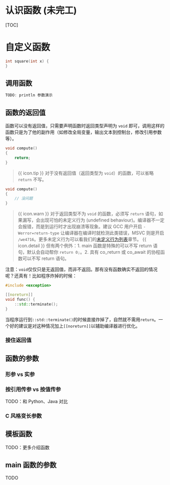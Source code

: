 # 认识函数 (未完工)

[TOC]

# 自定义函数

```cpp
int square(int x) {
}
```

## 调用函数

```cpp
TODO: println 参数演示
```

## 函数的返回值

函数可以没有返回值，只需要声明函数时返回类型声明为 `void` 即可，调用这样的函数只是为了他的副作用（如修改全局变量，输出文本到控制台，修改引用参数等）。

```cpp
void compute()
{
    return;
}
```

> {{ icon.tip }} 对于没有返回值（返回类型为 `void`）的函数，可以省略 `return` 不写。

```cpp
void compute()
{
    // 没问题
}
```

> {{ icon.warn }} 对于返回类型不为 `void` 的函数，必须写 `return` 语句，如果漏写，会出现可怕的未定义行为 (undefined behaviour)。编译器不一定会报错，而是到运行时才出现崩溃等现象。建议 GCC 用户开启 `-Werror=return-type` 让编译器在编译时就检测此类错误，MSVC 则是开启 `/we4716`。更多未定义行为可以看我们的[未定义行为列表](undef.md)章节。
> {{ icon.detail }} 但有两个例外：1. main 函数是特殊的可以不写 return 语句，默认会自动帮你 `return 0;`。2. 具有 co_return 或 co_await 的协程函数可以不写 return 语句。

注意：`void`仅仅只是无返回值，而非不返回。那有没有函数确实不返回的情况呢？还真有！比如程序炸掉的时候：

```cpp
#include <exception>

[[noreturn]]
void func() {
    ::std::terminate();
}
```

当程序运行到`::std::terminate()`的时候直接炸掉了，自然就不需用`return`。一个好的建议是对这种情况加上`[[noreturn]]`以辅助编译器进行优化。

### 接住返回值

## 函数的参数

### 形参 vs 实参

### 按引用传参 vs 按值传参

TODO：和 Python、Java 对比

### C 风格变长参数

## 模板函数

TODO：更多介绍函数

## main 函数的参数

TODO
